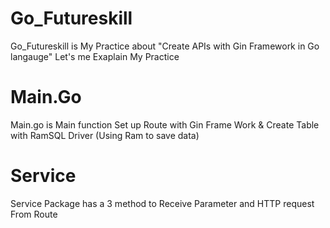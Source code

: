 # Go_Futureskill
  Go_Futureskill is My Practice about "Create APIs with Gin Framework in Go langauge" Let's me Exaplain My Practice
# Main.Go
  Main.go is Main function Set up Route with Gin Frame Work & Create Table with RamSQL Driver (Using Ram to save data)
# Service
  Service Package has a 3 method to Receive Parameter and HTTP request From Route 
